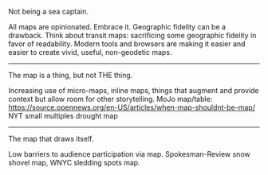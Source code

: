 Not being a sea captain.

All maps are opinionated. Embrace it. Geographic fidelity can be a drawback. Think about transit maps: sacrificing some geographic fidelity in favor of readability.  Modern tools and browsers are making it easier and easier to create vivid, useful, non-geodetic maps.

---

The map is a thing, but not THE thing.

Increasing use of micro-maps, inline maps, things that augment and provide context but allow room for other storytelling.
MoJo map/table: https://source.opennews.org/en-US/articles/when-map-shouldnt-be-map/
NYT small multiples drought map

---

The map that draws itself.

Low barriers to audience participation via map.  Spokesman-Review snow shovel map, WNYC sledding spots map.
